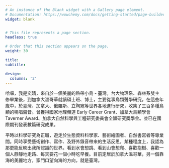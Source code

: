 ```yaml
---
# An instance of the Blank widget with a Gallery page element.
# Documentation: https://wowchemy.com/docs/getting-started/page-builder/
widget: blank


# This file represents a page section.
headless: true

# Order that this section appears on the page.
weight: 30

title: 
subtitle:

design:
  columns: '2'
---
```


哈囉，我是奕晴，來自於一個美麗的熱帶小島 - 臺灣。台大物理系、森林系雙主修畢業後，到加拿大溫哥華就讀碩士班、博士，主要從事鳥類聲學研究，在這些年歲中，於臺灣、加拿大、俄羅斯、立陶宛等世界各地進行研究，收集了三百多種鳥類的鳴唱聲音。曾獲得國家地理頻道 Early Career Grant、加拿大鳥類學會 Taverner Award、加拿大自然科學與工程研究委員會全額研究獎學金。並已在國際期刊發表數篇研究成果。

平時以科學研究為正職，遊走於生態資料科學家、藝術繪圖者、自然書寫者等專業間。同時享受藝術創作、寫作、及野外錄音帶來的生活反思，某種程度上，我認為那更能反映出我所認識的世界。看到水會想跳、看到山會想爬、喜歡抱樹、喜歡一個人靜靜地走路、每天要花一個小時吃早餐。目前定居於加拿大溫哥華，另一個靠海的美麗地方，家門口望向海的方向，就是臺灣。

